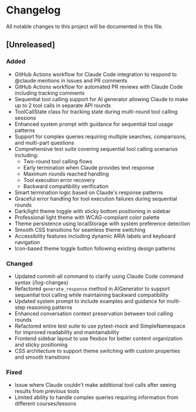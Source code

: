# Changelog
All notable changes to this project will be documented in this file.

## [Unreleased]
### Added
- GitHub Actions workflow for Claude Code integration to respond to @claude mentions in issues and PR comments
- GitHub Actions workflow for automated PR reviews with Claude Code including tracking comments
- Sequential tool calling support for AI generator allowing Claude to make up to 2 tool calls in separate API rounds
- ToolCallState class for tracking state during multi-round tool calling sessions
- Enhanced system prompt with guidance for sequential tool usage patterns
- Support for complex queries requiring multiple searches, comparisons, and multi-part questions
- Comprehensive test suite covering sequential tool calling scenarios including:
  - Two-round tool calling flows
  - Early termination when Claude provides text response
  - Maximum rounds reached handling
  - Tool execution error recovery
  - Backward compatibility verification
- Smart termination logic based on Claude's response patterns
- Graceful error handling for tool execution failures during sequential rounds
- Dark/light theme toggle with sticky bottom positioning in sidebar
- Professional light theme with WCAG-compliant color palette
- Theme persistence using localStorage with system preference detection
- Smooth CSS transitions for seamless theme switching
- Accessibility features including dynamic ARIA labels and keyboard navigation
- Icon-based theme toggle button following existing design patterns

### Changed
- Updated commit-all command to clarify using Claude Code command syntax (/log-changes)
- Refactored `generate_response` method in AIGenerator to support sequential tool calling while maintaining backward compatibility
- Updated system prompt to include examples and guidance for multi-step reasoning patterns
- Enhanced conversation context preservation between tool calling rounds
- Refactored entire test suite to use pytest-mock and SimpleNamespace for improved readability and maintainability
- Frontend sidebar layout to use flexbox for better content organization and sticky positioning
- CSS architecture to support theme switching with custom properties and smooth transitions

### Fixed
- Issue where Claude couldn't make additional tool calls after seeing results from previous tools
- Limited ability to handle complex queries requiring information from different courses/lessons